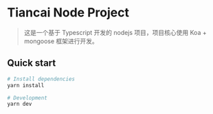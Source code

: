 # Tiancai Node Project

> 这是一个基于 Typescript 开发的 nodejs 项目，项目核心使用 Koa + mongoose 框架进行开发。

## Quick start

```bash
# Install dependencies
yarn install

# Development
yarn dev
```
